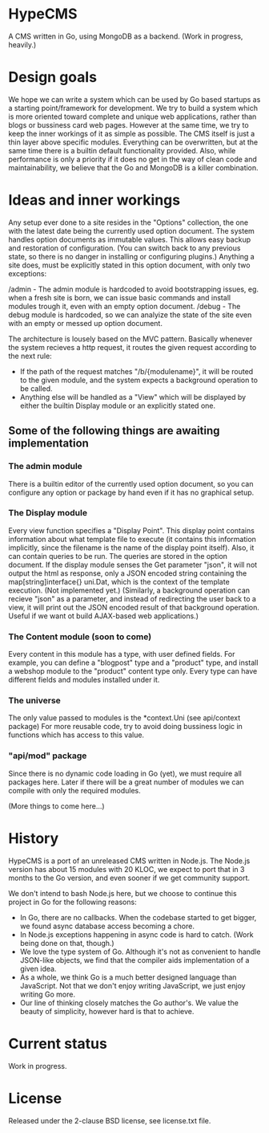 HypeCMS
===
A CMS written in Go, using MongoDB as a backend. (Work in progress, heavily.)

Design goals
=======
We hope we can write a system which can be used by Go based startups as a starting point/framework for development.
We try to build a system which is more oriented toward complete and unique web applications, rather than blogs or bussiness card web pages.
However at the same time, we try to keep the inner workings of it as simple as possible.
The CMS itself is just a thin layer above specific modules.
Everything can be overwritten, but at the same time there is a builtin default functionality provided.
Also, while performance is only a priority if it does no get in the way of clean code and maintainability, we believe that the Go and MongoDB is a killer combination.

Ideas and inner workings
=======
Any setup ever done to a site resides in the "Options" collection, the one with the latest date being the currently used option document.
The system handles option documents as immutable values. This allows easy backup and restoration of configuration. (You can switch back to any previous state, so there is no danger in installing or configuring plugins.)
Anything a site does, must be explicitly stated in this option document, with only two exceptions:

/admin
	- The admin module is hardcoded to avoid bootstrapping issues, eg. when a fresh site is born, we can issue basic commands and install modules trough it, even with an empty option document.
/debug
	- The debug module is hardcoded, so we can analyize the state of the site even with an empty or messed up option document.

The architecture is lousely based on the MVC pattern. Basically whenever the system recieves a http request, it routes the given request according to the next rule:
- If the path of the request matches "/b/{modulename}", it will be routed to the given module, and the system expects a background operation to be called.
- Anything else will be handled as a "View" which will be displayed by either the builtin Display module or an explicitly stated one.

Some of the following things are awaiting implementation
-------

### The admin module
There is a builtin editor of the currently used option document, so you can configure any option or package by hand even if it has no graphical setup.

### The Display module
Every view function specifies a "Display Point". This display point contains information about what template file to execute (it contains this information implicitly, since the filename is the name of the display point itself).
Also, it can contain queries to be run. The queries are stored in the option document.
If the display module senses the Get parameter "json", it will not output the html as response, only a JSON encoded string containing the map[string]interface{} uni.Dat, which is the context of the template execution. (Not implemented yet.)
(Similarly, a background operation can recieve "json" as a parameter, and instead of redirecting the user back to a view, it will print out the JSON encoded result of that background operation. Useful if we want ot build AJAX-based web applications.)

### The Content module (soon to come)
Every content in this module has a type, with user defined fields. For example, you can define a "blogpost" type and a "product" type, and install a webshop module to the "product" content type only.
Every type can have different fields and modules installed under it.

### The universe
The only value passed to modules is the *context.Uni (see api/context package)
For more reusable code, try to avoid doing bussiness logic in functions which has access to this value.

### "api/mod" package
Since there is no dynamic code loading in Go (yet), we must require all packages here.
Later if there will be a great number of modules we can compile with only the required modules.

(More things to come here...)

History
=======
HypeCMS is a port of an unreleased CMS written in Node.js.
The Node.js version has about 15 modules with 20 KLOC, we expect to port that in 3 months to the Go version, and even sooner if we get community support.

We don't intend to bash Node.js here, but we choose to continue this project in Go for the following reasons:
- In Go, there are no callbacks. When the codebase started to get bigger, we found async database access becoming a chore.
- In Node.js exceptions happening in async code is hard to catch. (Work being done on that, though.)
- We love the type system of Go. Although it's not as convenient to handle JSON-like objects, we find that the compiler aids implementation of a given idea.
- As a whole, we think Go is a much better designed language than JavaScript. Not that we don't enjoy writing JavaScript, we just enjoy writing Go more.
- Our line of thinking closely matches the Go author's. We value the beauty of simplicity, however hard is that to achieve.

Current status
=======
Work in progress.

License
=======
Released under the 2-clause BSD license, see license.txt file.